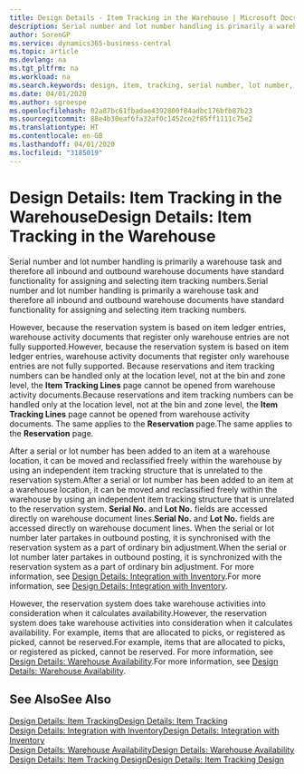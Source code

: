 ```yaml
---
title: Design Details - Item Tracking in the Warehouse | Microsoft Docs
description: Serial number and lot number handling is primarily a warehouse task and therefore all inbound and outbound warehouse documents have standard functionality for assigning and selecting item tracking numbers. However, because the reservation system is based on item ledger entries, warehouse activity documents that register only warehouse entries are not fully supported.
author: SorenGP
ms.service: dynamics365-business-central
ms.topic: article
ms.devlang: na
ms.tgt_pltfrm: na
ms.workload: na
ms.search.keywords: design, item, tracking, serial number, lot number, outbound documents
ms.date: 04/01/2020
ms.author: sgroespe
ms.openlocfilehash: 02a87bc61fbadae4392800f84adbc176bfb87b23
ms.sourcegitcommit: 88e4b30eaf6fa32af0c1452ce2f85ff1111c75e2
ms.translationtype: HT
ms.contentlocale: en-GB
ms.lasthandoff: 04/01/2020
ms.locfileid: "3185019"
---
```

# <a name="design-details-item-tracking-in-the-warehouse"></a><span data-ttu-id="c6c0d-104">Design Details: Item Tracking in the Warehouse</span><span class="sxs-lookup"><span data-stu-id="c6c0d-104">Design Details: Item Tracking in the Warehouse</span></span>
<span data-ttu-id="c6c0d-105">Serial number and lot number handling is primarily a warehouse task and therefore all inbound and outbound warehouse documents have standard functionality for assigning and selecting item tracking numbers.</span><span class="sxs-lookup"><span data-stu-id="c6c0d-105">Serial number and lot number handling is primarily a warehouse task and therefore all inbound and outbound warehouse documents have standard functionality for assigning and selecting item tracking numbers.</span></span>  

<span data-ttu-id="c6c0d-106">However, because the reservation system is based on item ledger entries, warehouse activity documents that register only warehouse entries are not fully supported.</span><span class="sxs-lookup"><span data-stu-id="c6c0d-106">However, because the reservation system is based on item ledger entries, warehouse activity documents that register only warehouse entries are not fully supported.</span></span> <span data-ttu-id="c6c0d-107">Because reservations and item tracking numbers can be handled only at the location level, not at the bin and zone level, the **Item Tracking Lines** page cannot be opened from warehouse activity documents.</span><span class="sxs-lookup"><span data-stu-id="c6c0d-107">Because reservations and item tracking numbers can be handled only at the location level, not at the bin and zone level, the **Item Tracking Lines** page cannot be opened from warehouse activity documents.</span></span> <span data-ttu-id="c6c0d-108">The same applies to the **Reservation** page.</span><span class="sxs-lookup"><span data-stu-id="c6c0d-108">The same applies to the **Reservation** page.</span></span>  

<span data-ttu-id="c6c0d-109">After a serial or lot number has been added to an item at a warehouse location, it can be moved and reclassified freely within the warehouse by using an independent item tracking structure that is unrelated to the reservation system.</span><span class="sxs-lookup"><span data-stu-id="c6c0d-109">After a serial or lot number has been added to an item at a warehouse location, it can be moved and reclassified freely within the warehouse by using an independent item tracking structure that is unrelated to the reservation system.</span></span> <span data-ttu-id="c6c0d-110">**Serial No.** and **Lot No.** fields are accessed directly on warehouse document lines.</span><span class="sxs-lookup"><span data-stu-id="c6c0d-110">**Serial No.** and **Lot No.** fields are accessed directly on warehouse document lines.</span></span> <span data-ttu-id="c6c0d-111">When the serial or lot number later partakes in outbound posting, it is synchronised with the reservation system as a part of ordinary bin adjustment.</span><span class="sxs-lookup"><span data-stu-id="c6c0d-111">When the serial or lot number later partakes in outbound posting, it is synchronized with the reservation system as a part of ordinary bin adjustment.</span></span> <span data-ttu-id="c6c0d-112">For more information, see [Design Details: Integration with Inventory](design-details-integration-with-inventory.md).</span><span class="sxs-lookup"><span data-stu-id="c6c0d-112">For more information, see [Design Details: Integration with Inventory](design-details-integration-with-inventory.md).</span></span>  

<span data-ttu-id="c6c0d-113">However, the reservation system does take warehouse activities into consideration when it calculates availability.</span><span class="sxs-lookup"><span data-stu-id="c6c0d-113">However, the reservation system does take warehouse activities into consideration when it calculates availability.</span></span> <span data-ttu-id="c6c0d-114">For example, items that are allocated to picks, or registered as picked, cannot be reserved.</span><span class="sxs-lookup"><span data-stu-id="c6c0d-114">For example, items that are allocated to picks, or registered as picked, cannot be reserved.</span></span> <span data-ttu-id="c6c0d-115">For more information, see [Design Details: Warehouse Availability](design-details-availability-in-the-warehouse.md).</span><span class="sxs-lookup"><span data-stu-id="c6c0d-115">For more information, see [Design Details: Warehouse Availability](design-details-availability-in-the-warehouse.md).</span></span>

## <a name="see-also"></a><span data-ttu-id="c6c0d-116">See Also</span><span class="sxs-lookup"><span data-stu-id="c6c0d-116">See Also</span></span>  
[<span data-ttu-id="c6c0d-117">Design Details: Item Tracking</span><span class="sxs-lookup"><span data-stu-id="c6c0d-117">Design Details: Item Tracking</span></span>](design-details-item-tracking.md)  
[<span data-ttu-id="c6c0d-118">Design Details: Integration with Inventory</span><span class="sxs-lookup"><span data-stu-id="c6c0d-118">Design Details: Integration with Inventory</span></span>](design-details-integration-with-inventory.md)  
[<span data-ttu-id="c6c0d-119">Design Details: Warehouse Availability</span><span class="sxs-lookup"><span data-stu-id="c6c0d-119">Design Details: Warehouse Availability</span></span>](design-details-availability-in-the-warehouse.md)  
[<span data-ttu-id="c6c0d-120">Design Details: Item Tracking Design</span><span class="sxs-lookup"><span data-stu-id="c6c0d-120">Design Details: Item Tracking Design</span></span>](design-details-item-tracking-design.md)
